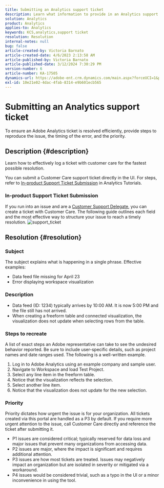 ```yaml
---
title: Submitting an Analytics support ticket
description: Learn what information to provide in an Analytics support ticket for efficient resolution.
solution: Analytics
product: Analytics
applies-to: Analytics
keywords: KCS,analytics,support ticket
resolution: Resolution
internal-notes: null
bug: false
article-created-by: Victoria Barnato
article-created-date: 4/6/2023 2:13:58 AM
article-published-by: Victoria Barnato
article-published-date: 3/12/2024 7:30:29 PM
version-number: 6
article-number: KA-17505
dynamics-url: https://adobe-ent.crm.dynamics.com/main.aspx?forceUCI=1&pagetype=entityrecord&etn=knowledgearticle&id=648fd6aa-20d4-ed11-a7c7-6045bd006295
exl-id: 10e21e02-4dac-4fab-8314-e9b601ecb565
---
```

# Submitting an Analytics support ticket


To ensure an Adobe Analytics ticket is resolved efficiently, provide steps to reproduce the issue, the timing of the error, and the priority.

## Description {#description}


Learn how to effectively log a ticket with customer care for the fastest possible resolution.

You can submit a Customer Care support ticket directly in the UI. For steps, refer to [In-product Support Ticket Submission](https://experienceleague.adobe.com/docs/analytics-learn/tutorials/intro-to-analytics/getting-help/in-product-support-ticket-submission.html) in Analytics Tutorials.

### In-product Support Ticket Submission

If you run into an issue and are a [Customer Support Delegate](https://helpx.adobe.com/experience-cloud/supported-users.html), you can create a ticket with Customer Care. The following guide outlines each field and the most effective way to structure your issue to reach a timely resolution.
![support_ticket](https://helpx.adobe.com/content/dam/help/en/analytics/kb/submitting-an-analytics-support-ticket/jcr:content/main-pars/image/support_ticket.png "support_ticket")

## Resolution {#resolution}


### Subject

The subject explains what is happening in a single phrase. Effective examples:

- Data feed file missing for April 23
- Error displaying workspace visualization


### Description

- Data feed (ID: 1234) typically arrives by 10:00 AM. It is now 5:00 PM and the file still has not arrived.
- When creating a freeform table and connected visualization, the visualization does not update when selecting rows from the table.


### Steps to recreate

A list of exact steps an Adobe representative can take to see the undesired behavior reported. Be sure to include user-specific details, such as project names and date ranges used. The following is a well-written example.

1. Log in to Adobe Analytics using an example company and sample user.
2. Navigate to Workspace and load Test Project.
3. Select any line item in the freeform table.
4. Notice that the visualization reflects the selection.
5. Select another line item.
6. Notice that the visualization does not update for the new selection.


### Priority

Priority dictates how urgent the issue is for your organization. All tickets created via this portal are handled as a P3 by default. If you require more urgent attention to the issue, call Customer Care directly and reference the ticket after submitting it.

- P1 issues are considered critical; typically reserved for data loss and major issues that prevent many organizations from accessing data.
- P2 issues are major, where the impact is significant and requires additional attention.
- P3 issues are how most tickets are treated. Issues may negatively impact an organization but are isolated in severity or mitigated via a workaround.
- P4 issues would be considered trivial, such as a typo in the UI or a minor inconvenience in using the tool.

<br>
